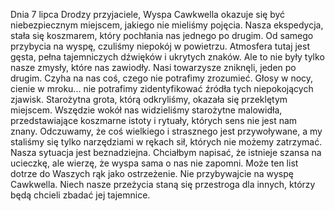 Dnia 7 lipca 
Drodzy przyjaciele, Wyspa Cawkwella okazuje się być niebezpiecznym miejscem, jakiego nie mieliśmy pojęcia. Nasza ekspedycja, stała się koszmarem, który pochłania nas jednego po drugim. Od samego przybycia na wyspę, czuliśmy niepokój w powietrzu. Atmosfera tutaj jest gęsta, pełna tajemniczych dźwięków i ukrytych znaków. Ale to nie były tylko nasze zmysły, które nas zawiodły. Nasi towarzysze zniknęli, jeden po drugim. Czyha na nas coś, czego nie potrafimy zrozumieć. Głosy w nocy, cienie w mroku... nie potrafimy zidentyfikować źródła tych niepokojących zjawisk. Starożytna grota, którą odkryliśmy, okazała się przeklętym miejscem. Wszędzie wokół nas widzieliśmy starożytne malowidła, przedstawiające koszmarne istoty i rytuały, których sens nie jest nam znany. Odczuwamy, że coś wielkiego i strasznego jest przywoływane, a my staliśmy się tylko narzędziami w rękach sił, których nie możemy zatrzymać. Nasza sytuacja jest beznadziejna. Chciałbym napisać, że istnieje szansa na ucieczkę, ale wierzę, że wyspa sama o nas nie zapomni. Może ten list dotrze do Waszych rąk jako ostrzeżenie. Nie przybywajcie na wyspę Cawkwella. Niech nasze przeżycia staną się przestroga dla innych, którzy będą chcieli zbadać jej tajemnice. 